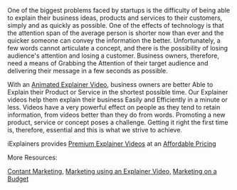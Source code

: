 <p>One of the biggest problems faced by startups is the difficulty of being able to explain their business ideas, products and services to their customers, simply and as quickly as possible. One of the effects of technology is that the attention span of the average person is shorter now than ever and the quicker someone can convey the information the better. Unfortunately, a few words cannot articulate a concept, and there is the possibility of losing audience's attention and losing a customer. Business owners, therefore, need a means of Grabbing the Attention of their target audience and delivering their message in a few seconds as possible.</p>
<p>With an <a href="https://www.iexplainers.com/">Animated Explainer Video</a>, business owners are better Able to Explain their Product or Service in the shortest possible time. Our Explainer videos help them explain their business Easily and Efficiently in a minute or less. Videos have a very powerful effect on people as they tend to retain information, from videos better than they do from words. Promoting a new product, service or concept poses a challenge. Getting it right the first time is, therefore, essential and this is what we strive to achieve.</p>
<p>iExplainers&nbsp;provides <a href="https://www.iexplainers.com/explainer-video-portfolio">Premium Explainer Videos</a> at an <a href="https://www.iexplainers.com/pricing">Affordable Pricing</a></p>

More Resources:

<a href="http://kanikasharma.snack.ws/back-to-basics-content-marketing.html">Contant Marketing,</a>
<a href="http://racheltestsite.strikingly.com/blog/impact-highlight-our-first-grant-in-action">Marketing using an Explainer Video,</a>
<a href="https://kanikasharma.jimdo.com/2018/08/13/marketing-on-a-budget-with-an-animated-explainer-video/">Marketing on a Budget</a>
